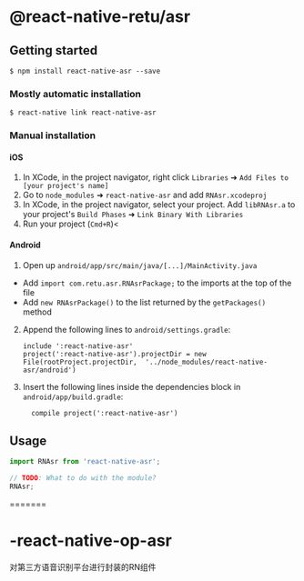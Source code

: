 # @react-native-retu/asr

## Getting started

`$ npm install react-native-asr --save`

### Mostly automatic installation

`$ react-native link react-native-asr`

### Manual installation


#### iOS

1. In XCode, in the project navigator, right click `Libraries` ➜ `Add Files to [your project's name]`
2. Go to `node_modules` ➜ `react-native-asr` and add `RNAsr.xcodeproj`
3. In XCode, in the project navigator, select your project. Add `libRNAsr.a` to your project's `Build Phases` ➜ `Link Binary With Libraries`
4. Run your project (`Cmd+R`)<

#### Android

1. Open up `android/app/src/main/java/[...]/MainActivity.java`
  - Add `import com.retu.asr.RNAsrPackage;` to the imports at the top of the file
  - Add `new RNAsrPackage()` to the list returned by the `getPackages()` method
2. Append the following lines to `android/settings.gradle`:
  	```
  	include ':react-native-asr'
  	project(':react-native-asr').projectDir = new File(rootProject.projectDir, 	'../node_modules/react-native-asr/android')
  	```
3. Insert the following lines inside the dependencies block in `android/app/build.gradle`:
  	```
      compile project(':react-native-asr')
  	```


## Usage
```javascript
import RNAsr from 'react-native-asr';

// TODO: What to do with the module?
RNAsr;
```
  
=======
# -react-native-op-asr
对第三方语音识别平台进行封装的RN组件
